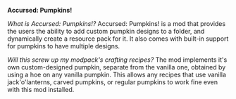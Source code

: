 **Accursed: Pumpkins!**

*What is Accursed: Pumpkins!?*
Accursed: Pumpkins! is a mod that provides the users the ability to add custom pumpkin designs to a folder, and dynamically create a resource pack for it. It also
comes with built-in support for pumpkins to have multiple designs.

*Will this screw up my modpack's crafting recipes?*
The mod implements it's own custom-designed pumpkin, separate from the vanilla one, obtained by using a hoe on any vanilla pumpkin. This allows any recipes that use vanilla
jack'o'lanterns, carved pumpkins, or regular pumpkins to work fine even with this mod installed.